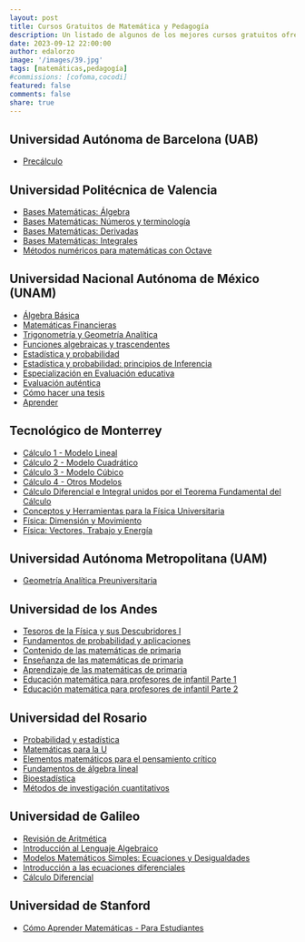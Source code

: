 ```yaml
---
layout: post
title: Cursos Gratuitos de Matemática y Pedagogía
description: Un listado de algunos de los mejores cursos gratuitos ofrecidos por algunas de las mejores universidades del mundo.
date: 2023-09-12 22:00:00
author: edalorzo
image: '/images/39.jpg'
tags: [matemáticas,pedagogía]
#commissions: [cofoma,cocodi]
featured: false
comments: false
share: true
---
```


## Universidad Autónoma de Barcelona (UAB)

* [Precálculo][1]

## Universidad Politécnica de Valencia

* [Bases Matemáticas: Álgebra][28]
* [Bases Matemáticas: Números y terminología][29]
* [Bases Matemáticas: Derivadas][30]
* [Bases Matemáticas: Integrales][31]
* [Métodos numéricos para matemáticas con Octave][38]

## Universidad Nacional Autónoma de México (UNAM)

* [Álgebra Básica][13]
* [Matemáticas Financieras][2]
* [Trigonometría y Geometría Analítica][3]
* [Funciones algebraicas y trascendentes][4]
* [Estadística y probabilidad][23]
* [Estadística y probabilidad: principios de Inferencia][21]
* [Especialización en Evaluación educativa][22]
* [Evaluación auténtica][24]
* [Cómo hacer una tesis][25]
* [Aprender][26]

## Tecnológico de Monterrey

* [Cálculo 1 - Modelo Lineal][5]
* [Cálculo 2 - Modelo Cuadrático][6]
* [Cálculo 3 - Modelo Cúbico][7]
* [Cálculo 4 - Otros Modelos][8]
* [Cálculo Diferencial e Integral unidos por el Teorema Fundamental del Cálculo][9]
* [Conceptos y Herramientas para la Física Universitaria][12]
* [Física: Dimensión y Movimiento][10]
* [Física: Vectores, Trabajo y Energía][11]

## Universidad Autónoma Metropolitana (UAM)

* [Geometría Analítica Preuniversitaria][27]

## Universidad de los Andes

* [Tesoros de la Física y sus Descubridores I][19]
* [Fundamentos de probabilidad y aplicaciones][20]
* [Contenido de las matemáticas de primaria][16]
* [Enseñanza de las matemáticas de primaria][14]
* [Aprendizaje de las matemáticas de primaria][15]
* [Educación matemática para profesores de infantil Parte 1][17]
* [Educación matemática para profesores de infantil Parte 2][18]

## Universidad del Rosario

* [Probabilidad y estadística][32]
* [Matemáticas para la U][33]
* [Elementos matemáticos para el pensamiento crítico][34]
* [Fundamentos de álgebra lineal][35]
* [Bioestadística][36]
* [Métodos de investigación cuantitativos][37]

## Universidad de Galileo

* [Revisión de Aritmética][39]
* [Introducción al Lenguaje Algebraico][40]
* [Modelos Matemáticos Simples: Ecuaciones y Desigualdades][41]
* [Introducción a las ecuaciones diferenciales][42]
* [Cálculo Diferencial][43]

## Universidad de Stanford

* [Cómo Aprender Matemáticas - Para Estudiantes][44]

[1]:https://www.coursera.org/learn/introduccion-al-calculo
[2]:https://www.coursera.org/learn/matematicas
[3]:https://www.coursera.org/learn/trigonometria
[4]:https://www.coursera.org/learn/funciones-algebraicas
[5]:https://www.coursera.org/learn/calculo-1
[6]:https://www.coursera.org/learn/calculo-2
[7]:https://www.coursera.org/learn/calculo-3
[8]:https://www.coursera.org/learn/calculo-4
[9]:https://www.coursera.org/learn/calculo-diferencial
[10]:https://www.coursera.org/learn/fisica-dimension-movimiento
[11]:https://www.coursera.org/learn/fisica-vectores-trabajo-energia
[12]:https://www.coursera.org/learn/fisica-universitaria
[13]:https://www.coursera.org/learn/algebra-basica
[14]:https://www.coursera.org/learn/ensenanza-matematicas-primaria
[15]:https://www.coursera.org/learn/aprendizaje-matematicas-primaria
[16]:https://www.coursera.org/learn/contenido-matematica-escolar
[17]:https://www.coursera.org/learn/educacion-matematica-para-profesores-de-infantil-curso-1
[18]:https://www.coursera.org/learn/educacion-matematica-para-profesores-de-infantil-curso-2
[19]:https://www.coursera.org/learn/tesoros-de-la-fisica
[20]:https://www.coursera.org/learn/probabilidad
[21]:https://www.coursera.org/learn/inferencia-estadistica
[22]:https://www.coursera.org/specializations/evaluacion-educativa
[23]:https://www.coursera.org/learn/estadistica-probabilidad
[24]:https://www.coursera.org/learn/autentica
[25]:https://www.coursera.org/learn/como-hacer-una-tesis
[26]:https://www.coursera.org/learn/aprendo
[27]:https://www.coursera.org/learn/geometra-analtica-preuniversitaria
[28]:https://www.edx.org/learn/algebra/universitat-politecnica-de-valencia-bases-matematicas-algebra
[29]:https://www.edx.org/learn/math/universitat-politecnica-de-valencia-bases-matematicas-numeros-y-terminologia
[30]:https://www.edx.org/learn/math/universitat-politecnica-de-valencia-bases-matematicas-derivadas
[31]:https://www.edx.org/learn/math/universitat-politecnica-de-valencia-bases-matematicas-integrales
[32]:https://www.edx.org/learn/math/universidad-del-rosario-probabilidad-y-estadistica
[33]:https://www.edx.org/learn/math/universidad-del-rosario-matematicas-para-la-u
[34]:https://www.edx.org/learn/math/universidad-del-rosario-elementos-matematicos-para-el-pensamiento-critico
[35]:https://www.edx.org/learn/engineering/universidad-del-rosario-fundamentos-de-algebra-lineal-2
[36]:https://www.edx.org/learn/medicine/universidad-del-rosario-bioestadistica
[37]:https://www.edx.org/learn/medicine/universidad-del-rosario-metodos-de-investigacion-cuantitativos
[38]:https://www.edx.org/learn/math/universitat-politecnica-de-valencia-metodos-numericos-para-matematicas-con-octave
[39]:https://www.edx.org/learn/math/universidad-galileo-revision-de-aritmetica
[40]:https://www.edx.org/learn/math/universidad-galileo-introduccion-al-lenguaje-algebraico
[41]:https://www.edx.org/learn/math/universidad-galileo-modelos-matematicos-simples-ecuaciones-y-desigualdades
[42]:https://www.edx.org/learn/math/universidad-galileo-introduccion-a-las-ecuaciones-diferenciales
[43]:https://www.edx.org/learn/computer-programming/universidad-galileo-calculo-diferencial
[44]:https://www.edx.org/learn/math/stanford-university-como-aprender-matematicas-para-estudiantes
